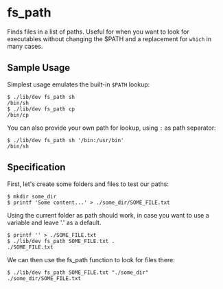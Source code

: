 fs_path
=======

Finds files in a list of paths. Useful for when you want to look for
executables without changing the $PATH and a replacement for `which`
in many cases.

Sample Usage
------------

Simplest usage emulates the built-in `$PATH` lookup:

```console task
$ ./lib/dev fs_path sh
/bin/sh
$ ./lib/dev fs_path cp
/bin/cp
```

You can also provide your own path for lookup, using `:` as path
separator:

```console task
$ ./lib/dev fs_path sh '/bin:/usr/bin'
/bin/sh
```

Specification
-------------

First, let's create some folders and files to test our paths:

```console test
$ mkdir some_dir
$ printf 'Some content...' > ./some_dir/SOME_FILE.txt
```

Using the current folder as path should work, in case you want to use
a variable and leave '.' as a default.

```console test
$ printf '' > ./SOME_FILE.txt
$ ./lib/dev fs_path SOME_FILE.txt .
./SOME_FILE.txt
```

We can then use the fs_path function to look for files there:

```console test
$ ./lib/dev fs_path SOME_FILE.txt "./some_dir"
./some_dir/SOME_FILE.txt
```
